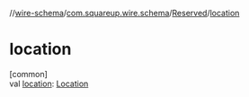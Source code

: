 //[wire-schema](../../../index.md)/[com.squareup.wire.schema](../index.md)/[Reserved](index.md)/[location](location.md)

# location

[common]\
val [location](location.md): [Location](../-location/index.md)
